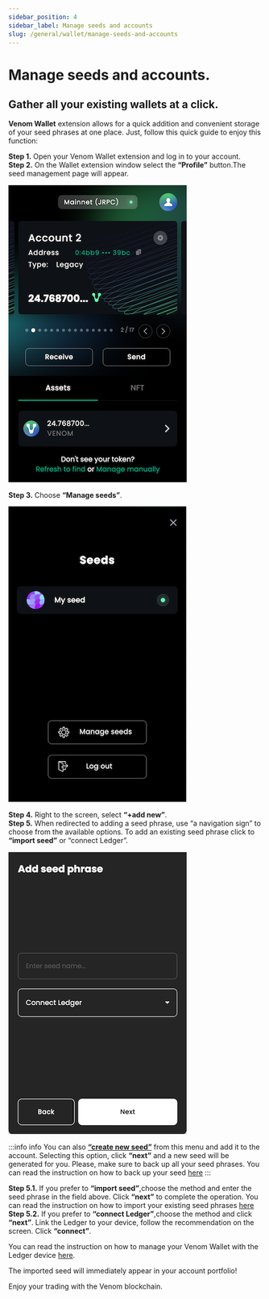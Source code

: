 ```yaml
---
sidebar_position: 4
sidebar_label: Manage seeds and accounts
slug: /general/wallet/manage-seeds-and-accounts
---
```


# Manage seeds and accounts.

## Gather all your existing wallets at a click.

**Venom Wallet** extension allows for a quick addition and convenient storage of your seed phrases at one place. Just, follow this quick guide to enjoy this function:

**Step 1.** Open your Venom Wallet extension and log in to your account.  
**Step 2.** On the Wallet extension window select the **“Profile”** button.The seed management page will appear.  

 ![create a new account](../assets/wallet/11.png)

**Step 3.** Choose **“Manage seeds”**.  

 ![create a new account](../assets/wallet/24.png)

**Step 4.** Right to the screen, select **“+add new”**.  
**Step 5.** When redirected to adding a seed phrase, use “a navigation sign” to choose from the available options. To add an existing seed phrase click to **“import seed”** or “connect Ledger”.  

 ![create a new account](../assets/wallet/25.png)

:::info info
You can also [**“create new seed”**](creating-new-wallet.md)  from this menu and add it to the account. Selecting this option, click **“next”** and a new seed will be generated for you.
Please, make sure to back up all your seed phrases. You can read the
instruction on how to back up your seed [here](how-to-create-a-backup-file.md)
:::

**Step 5.1.** If you prefer to **“import seed”**,choose the method and enter the seed phrase in the field above. Click **“next”** to complete the operation. You can read the instruction on how to import your existing seed phrases [here](how-to-sign-in-into-the-wallet.md)  
**Step 5.2.** If you prefer to **“connect Ledger”**,choose the method and  click **“next”**. Link the Ledger to your device, follow the recommendation on the screen. Click **“connect”**.  

You can read the instruction on how to manage your Venom Wallet with the Ledger device [here](../wallet/the-ledger/the-ledger.md).

The imported seed will immediately appear in your account portfolio!

Enjoy your trading with the Venom blockchain.
